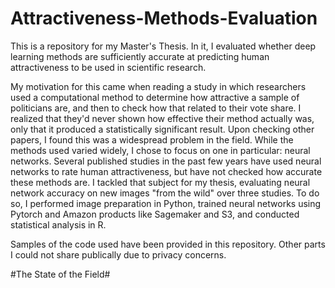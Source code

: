 # Attractiveness-Methods-Evaluation
This is a repository for my Master's Thesis. In it, I evaluated whether deep learning methods are sufficiently accurate at predicting human attractiveness to be used in scientific research. 

My motivation for this came when reading a study in which researchers used a computational method to determine how attractive a sample of politicians are, and then to check how that related to their vote share. I realized that they'd never shown how effective their method actually was, only that it produced a statistically significant result. Upon checking other papers, I found this was a widespread problem in the field. While the methods used varied widely, I chose to focus on one in particular: neural networks. Several published studies in the past few years have used neural networks to rate human attractiveness, but have not checked how accurate these methods are. I tackled that subject for my thesis, evaluating neural network accuracy on new images "from the wild" over three studies. To do so, I performed image preparation in Python, trained neural networks using Pytorch and Amazon products like Sagemaker and S3, and conducted statistical analysis in R.

Samples of the code used have been provided in this repository. Other parts I could not share publically due to privacy concerns. 

#The State of the Field#
